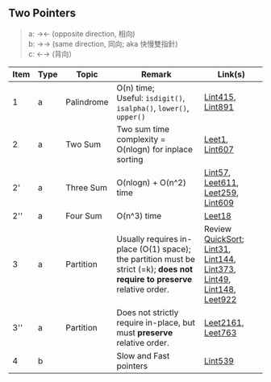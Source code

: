 ## Two Pointers

> a: →← (opposite direction, 相向)\
> b: →→ (same direction, 同向; aka 快慢雙指針)\
> c: ←→ (背向）

| Item | Type | Topic | Remark | Link(s) |
|  ----  |  ----  | ----  | ----  | ----  |
| 1 | a | Palindrome | O(n) time; <br/> Useful: `isdigit()`, `isalpha()`, `lower()`, `upper()` | [Lint415](https://github.com/chkao831/Algo_learning_notes/blob/main/Two-pointers/LintCode_415_Valid-Palindrome.md), [Lint891](https://github.com/chkao831/Algo_learning_notes/blob/main/Two-pointers/LintCode_891_Valid-Palindrome-II.md)|
| 2 | a | Two Sum | Two sum time complexity = O(nlogn) for inplace sorting | [Leet1](https://github.com/chkao831/Algo_learning_notes/blob/main/Two-pointers/LeetCode_1_Two-Sum.md), [Lint607](https://github.com/chkao831/Algo_learning_notes/blob/main/Two-pointers/LintCode_607_Two-Sum-III-Data-structure-design.md)|
| 2' | a | Three Sum | O(nlogn) + O(n^2) time | [Lint57](https://github.com/chkao831/Algo_learning_notes/blob/main/Two-pointers/LintCode_57_3Sum.md), [Leet611](https://github.com/chkao831/Algo_learning_notes/blob/main/Two-pointers/LeetCode_611_Valid-Triangle-Number.md), [Leet259](https://github.com/chkao831/Algo_learning_notes/blob/main/Two-pointers/LeetCode_259_3Sum-Smaller.md), [Lint609](https://github.com/chkao831/Algo_learning_notes/blob/main/Two-pointers/LintCode_609_Two-Sum-Less-than-or-equal-to-target.md) |
| 2'' | a | Four Sum |  O(n^3) time | [Leet18](https://github.com/chkao831/Algo_learning_notes/blob/main/Two-pointers/LeetCode_18_4Sum.md) | 
| 3 | a | Partition | Usually requires in-place (O(1) space); the partition must be strict (<k and >=k); **does not require to preserve** relative order. | Review [QuickSort](https://github.com/chkao831/Algo_learning_notes/blob/main/DnC/LintCode_464_Sort-Integers-II_QuickSort.md);<br/>[Lint31](https://github.com/chkao831/Algo_learning_notes/blob/main/Two-pointers/LintCode_31_Partition-Array.md), [Lint144](https://github.com/chkao831/Algo_learning_notes/blob/main/Two-pointers/LintCode_144_Interleaving-Positive-and-Negative-Numbers.md), [Lint373](https://github.com/chkao831/Algo_learning_notes/blob/main/Two-pointers/LintCode_373_Partition-Array-by-Odd-and-Even.md), [Lint49](https://github.com/chkao831/Algo_learning_notes/blob/main/Two-pointers/LintCode_49_Sort-Letters-by-Case.md), [Lint148](https://github.com/chkao831/Algo_learning_notes/blob/main/Two-pointers/LintCode_148_Sort-Colors.md), [Leet922](https://github.com/chkao831/Algo_learning_notes/blob/main/Two-pointers/LeetCode_922_Sort-Array-By-Parity-II.md)|
| 3'' | a | Partition | Does not strictly require in-place, but must **preserve** relative order. | [Leet2161](https://github.com/chkao831/Algo_learning_notes/blob/main/Two-pointers/LeetCode_2161_Partition-Array-According-to-Given-Pivot.md), [Leet763](https://github.com/chkao831/Algo_learning_notes/blob/main/Two-pointers/LeetCode_763_Partition-Labels.md) |
| 4 | b |  | Slow and Fast pointers | [Lint539](https://github.com/chkao831/Algo_learning_notes/blob/main/Two-pointers/LintCode_539_move-zeroes.md) |
